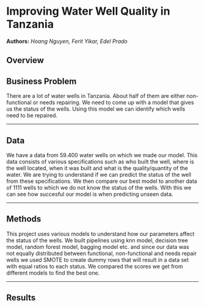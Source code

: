# **Improving Water Well Quality in Tanzania**

**Authors:** _Hoang Nguyen, Ferit Yikar, Edel Prado_


## Overview


## Business Problem

There are a lot of water wells in Tanzania. About half of them are either non-functional or needs repairing. We need to come up with a model that gives us the status of the wells. Using this model we can identify which wells need to be repaired. 

***
## Data
We have a data from 59.400 water wells on which we made our model. This data consists of various specifications such as who built the well, where is the well located, when it was built and what is the quality/quantity of the water. We are trying to understand if we can predict the status of the well from these specifications. We then compare our best model to another data of 1111 wells to which we do not know the status of the wells. With this we can see how succesful our model is when predicting unseen data.

***
## Methods
This project uses various models to understand how our parameters affect the status of the wells. We built pipelines using knn model, decision tree model, random forest model, bagging model etc. and since our data was not equally distributed between functional, non-functional and needs repair wells we used SMOTE to create dummy rows that will result in a data set with equal ratios to each status. We compared the scores we get from different models to find the best one.
***
## Results